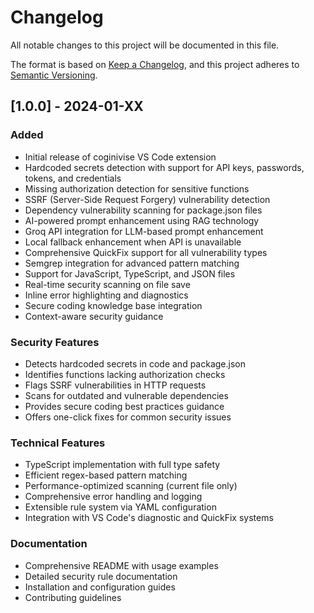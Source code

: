 # Changelog

All notable changes to this project will be documented in this file.

The format is based on [Keep a Changelog](https://keepachangelog.com/en/1.0.0/),
and this project adheres to [Semantic Versioning](https://semver.org/spec/v2.0.0.html).

## [1.0.0] - 2024-01-XX

### Added
- Initial release of coginivise VS Code extension
- Hardcoded secrets detection with support for API keys, passwords, tokens, and credentials
- Missing authorization detection for sensitive functions
- SSRF (Server-Side Request Forgery) vulnerability detection
- Dependency vulnerability scanning for package.json files
- AI-powered prompt enhancement using RAG technology
- Groq API integration for LLM-based prompt enhancement
- Local fallback enhancement when API is unavailable
- Comprehensive QuickFix support for all vulnerability types
- Semgrep integration for advanced pattern matching
- Support for JavaScript, TypeScript, and JSON files
- Real-time security scanning on file save
- Inline error highlighting and diagnostics
- Secure coding knowledge base integration
- Context-aware security guidance

### Security Features
- Detects hardcoded secrets in code and package.json
- Identifies functions lacking authorization checks
- Flags SSRF vulnerabilities in HTTP requests
- Scans for outdated and vulnerable dependencies
- Provides secure coding best practices guidance
- Offers one-click fixes for common security issues

### Technical Features
- TypeScript implementation with full type safety
- Efficient regex-based pattern matching
- Performance-optimized scanning (current file only)
- Comprehensive error handling and logging
- Extensible rule system via YAML configuration
- Integration with VS Code's diagnostic and QuickFix systems

### Documentation
- Comprehensive README with usage examples
- Detailed security rule documentation
- Installation and configuration guides
- Contributing guidelines